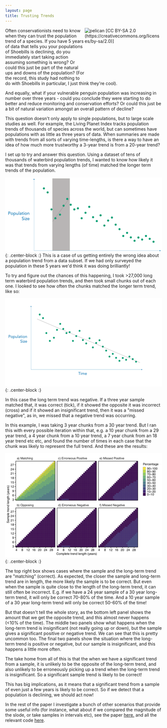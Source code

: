 ```yaml
---
layout: page
title: Trusting Trends
---
```


<img src="https://upload.wikimedia.org/wikipedia/commons/d/d7/Balaeniceps_rex_-Ueno_Zoo%2C_Tokyo%2C_Japan_-upper_body-8a.jpg" alt="pelican [CC BY-SA 2.0 (https://creativecommons.org/licenses/by-sa/2.0)]" align="right" width="248.16" height="165"/>

Often conservationists need to know when they can trust the population trend of a species. If you have 5 years of data that tells you your populations of Shoebills is declining, do you immediately start taking action assuming something is wrong? Or could this just be part of the natural ups and downs of the population? (For the record, this study had nothing to do with Shoebills in particular, I just think they're cool).

And equally, what if your vulnerable penguin population was increasing in number over three years - could you conclude they were starting to do better and reduce monitoring and conservation efforts? Or could this just be a bit of natural variation amongst an overall pattern of decline? 

This question doesn't only apply to single populations, but to large scale studies as well. For example, the Living Planet Index tracks population trends of thousands of species across the world, but can sometimes have populations with as little as three years of data. When summaries are made with trends from all sorts of varying time-lengths, is there a way to have an idea of how much more trustworthy a 3-year trend is from a 20-year trend?

I set up to try and answer this question. Using a dataset of tens of thousands of waterbird population trends, I wanted to know how likely it was that trends from varying lengths (of time) matched the longer term trends of the population.

![TheWrongIdea](/img/TT_1.png){: .center-block :}
This is a case of us getting entirely the wrong idea about a population trend from a data subset. If we had only surveyed the population in these 5 years we'd think it was doing brilliantly!

To try and figure out the chances of this happening, I took >27,000 long term waterbird population trends, and then took small chunks out of each one. I looked to see how often the chunks matched the longer term trend, like so:

![ChunkGif](/img/TT2.gif){: .center-block :}

In this case the long term trend was negative. If a three year sample matched that, it was correct (tick), if it showed the opposite it was incorrect (cross) and if it showed an insignificant trend, then it was a "missed negative", as in, we missed that a negative trend was occurring. 

In this example, I was taking 3 year chunks from a 30 year trend. But I ran this with every possible iteration within that, e.g. a 10 year chunk from a 29 year trend, a 4 year chunk from a 10 year trend, a 7 year chunk from an 18 year trend etc etc, and found the number of times in each case that the chunk was likely to represent the full trend. And these are the results:

![Results1](/img/TT_Consecutive.jpg){: .center-block :}

The top right box shows cases where the sample and the long-term trend are "matching" (correct). As expected, the closer the sample and long-term trend are in length, the more likely the sample is to be correct. But even when the sample is quite close to the length of the long-term trend, it can still often be incorrect. E.g. if we have a 24 year sample of a 30 year long-term trend, it will only be correct 70-80% of the time. And a 10 year sample of a 30 year long-term trend will only be correct 50-60% of the time! 

But that doesn't tell the whole story, as the bottom left panel shows the amount that we get the opposite trend, and this almost never happens (<10% of the time). The middle two panels show what happens when the long-term trend is insignificant (not really going up or down), but the sample gives a significant positive or negative trend. We can see that this is pretty uncommon too. The final two panels show the situation where the long-term trend is positive or negative, but our sample is insignificant, and this happens a little more often. 

The take home from all of this is that the when we have a significant trend from a sample, it is unlikely to be the opposite of the long-term trend, and also unlikely to be erroneously picking up a trend when the long-term trend is insignificant. So a significant sample trend is likely to be correct!

This has big implications, as it means that a significant trend from a sample of even just a few years is likely to be correct. So if we detect that a population is declining, we should act now!

In the rest of the paper I investigate a bunch of other scenarios that provide some useful info (for instance, what about if we compared the magnitude of the slode, or take samples in intervals etc), see the paper <a href="https://hannahwauchope.github.io/pdfs/Wauchope et al., 2019 - MEE - TrustingTrends.pdf" target="_blank">here.</a> and all the relevant code [here](https://github.com/hannahwauchope/TrustingTrends).


